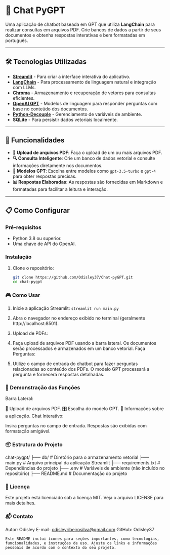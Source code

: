 # 🤖 Chat PyGPT

Uma aplicação de chatbot baseada em GPT que utiliza **LangChain** para realizar consultas em arquivos PDF. Crie bancos de dados a partir de seus documentos e obtenha respostas interativas e bem formatadas em português.

---

## 🛠️ Tecnologias Utilizadas

- **[Streamlit](https://streamlit.io/)** - Para criar a interface interativa do aplicativo.
- **[LangChain](https://langchain.com/)** - Para processamento de linguagem natural e integração com LLMs.
- **[Chroma](https://www.trychroma.com/)** - Armazenamento e recuperação de vetores para consultas eficientes.
- **[OpenAI GPT](https://openai.com/)** - Modelos de linguagem para responder perguntas com base no conteúdo dos documentos.
- **[Python-Decouple](https://pypi.org/project/python-decouple/)** - Gerenciamento de variáveis de ambiente.
- **SQLite** - Para persistir dados vetoriais localmente.

---

## 🚀 Funcionalidades

- **📂 Upload de arquivos PDF**: Faça o upload de um ou mais arquivos PDF.
- **🔍 Consulta Inteligente**: Crie um banco de dados vetorial e consulte informações diretamente nos documentos.
- **🤝 Modelos GPT**: Escolha entre modelos como `gpt-3.5-turbo` e `gpt-4` para obter respostas precisas.
- **📊 Respostas Elaboradas**: As respostas são fornecidas em Markdown e formatadas para facilitar a leitura e interação.

---

## 📋 Como Configurar

### Pré-requisitos

- Python 3.8 ou superior.
- Uma chave de API do OpenAI.

### Instalação

1. Clone o repositório:
   ```bash
   git clone https://github.com/Odisley37/Chat-pyGPT.git
   cd chat-pygpt
### 🎮 Como Usar
1. Inicie a aplicação Streamlit:
```streamlit run main.py```
2. Abra o navegador no endereço exibido no terminal (geralmente http://localhost:8501).

3. Upload de PDFs:

4. Faça upload de arquivos PDF usando a barra lateral.
Os documentos serão processados e armazenados em um banco vetorial.
Faça Perguntas:

5. Utilize o campo de entrada do chatbot para fazer perguntas relacionadas ao conteúdo dos PDFs.
O modelo GPT processará a pergunta e fornecerá respostas detalhadas.
### 🧩 Demonstração das Funções
Barra Lateral:

📂 Upload de arquivos PDF.
🎛️ Escolha do modelo GPT.
📑 Informações sobre a aplicação.
Chat Interativo:

Insira perguntas no campo de entrada.
Respostas são exibidas com formatação amigável.

### 📦 Estrutura do Projeto
chat-pygpt/
├── db/                       # Diretório para o armazenamento vetorial
├── main.py                   # Arquivo principal da aplicação Streamlit
├── requirements.txt          # Dependências do projeto
├── .env                      # Variáveis de ambiente (não incluído no repositório)
├── README.md                 # Documentação do projeto

### 📝 Licença

Este projeto está licenciado sob a licença MIT. Veja o arquivo LICENSE para mais detalhes.

### 📬 Contato
Autor: Odisley
E-mail: odisleyribeirosilva@gmail.com
GitHub: Odisley37


````Este README inclui ícones para seções importantes, como tecnologias, funcionalidades, e instruções de uso. Ajuste os links e informações pessoais de acordo com o contexto do seu projeto.````
